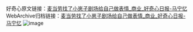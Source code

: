 好奇心原文链接：[麦当劳找了小崽子剧场给自己做表情_商业_好奇心日报-马宁忆](https://www.qdaily.com/articles/4564.html)
WebArchive归档链接：[麦当劳找了小崽子剧场给自己做表情_商业_好奇心日报-马宁忆](http://web.archive.org/web/20190623161454/https://www.qdaily.com/articles/4564.html)
![image](http://ww3.sinaimg.cn/large/007d5XDply1g3w4svf1hwj30u046n4qp)